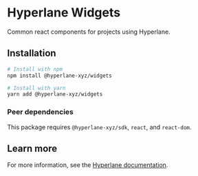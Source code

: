 # Hyperlane Widgets

Common react components for projects using Hyperlane.

## Installation

```sh
# Install with npm
npm install @hyperlane-xyz/widgets

# Install with yarn
yarn add @hyperlane-xyz/widgets
```

### Peer dependencies

This package requires `@hyperlane-xyz/sdk`, `react`, and `react-dom`.

## Learn more

For more information, see the [Hyperlane documentation](https://docs.hyperlane.xyz/hyperlane-docs/developers/getting-started).
